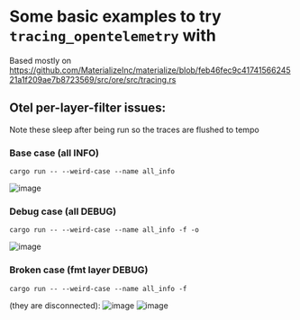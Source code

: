 # Some basic examples to try `tracing_opentelemetry` with

Based mostly on <https://github.com/MaterializeInc/materialize/blob/feb46fec9c4174156624521a1f209ae7b8723569/src/ore/src/tracing.rs>


## Otel per-layer-filter issues:
Note these sleep after being run so the traces are flushed to tempo

### Base case (all INFO)
```
cargo run -- --weird-case --name all_info
```
![image](https://github.com/guswynn/otel-examples/assets/5404303/7a812505-4479-4e5c-9c11-c15267d0ef07)


### Debug case (all DEBUG)
```
cargo run -- --weird-case --name all_info -f -o
````
![image](https://github.com/guswynn/otel-examples/assets/5404303/11923605-94c4-413c-8c6c-9660e0394443)

### Broken case (fmt layer DEBUG)
```
cargo run -- --weird-case --name all_info -f
```

(they are disconnected):
![image](https://github.com/guswynn/otel-examples/assets/5404303/2ed9c711-5eb2-4a54-91c8-64713ffcbb50)
![image](https://github.com/guswynn/otel-examples/assets/5404303/3587d023-428e-440d-ba3d-31d8902a6e98)

